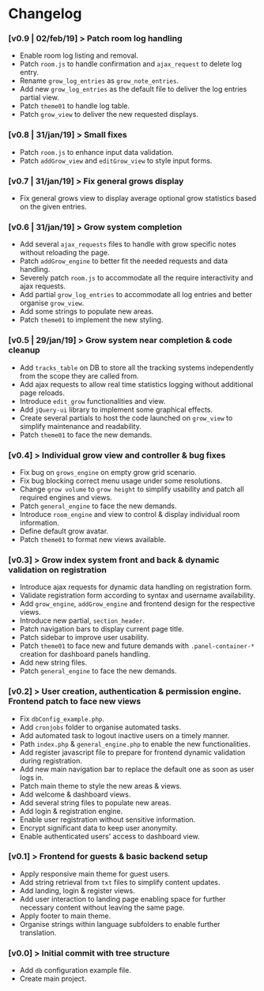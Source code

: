 # Changelog  

### [v0.9 | 02/feb/19] > Patch room log handling
- Enable room log listing and removal.
- Patch `room.js` to handle confirmation and `ajax_request` to delete log entry.
- Rename `grow_log_entries` as `grow_note_entries`.
- Add new `grow_log_entries` as the default file to deliver the log entries partial view.
- Patch `theme01` to handle log table.
- Patch `grow_view` to deliver the new requested displays.


### [v0.8 | 31/jan/19] > Small fixes

- Patch `room.js` to enhance input data validation.
- Patch `addGrow_view` and `editGrow_view` to style input forms.


### [v0.7 | 31/jan/19] > Fix general grows display

- Fix general grows view to display average optional grow statistics based on the given entries.

### [v0.6 | 31/jan/19] > Grow system completion

- Add several `ajax_requests` files to handle with grow specific notes without reloading the page.
- Patch `addGrow_engine` to better fit the needed requests and data handling.
- Severely patch `room.js` to accommodate all the require interactivity and ajax requests.
- Add partial `grow_log_entries` to accommodate all log entries and better organise `grow_view`.
- Add some strings to populate new areas.
- Patch `theme01` to implement the new styling.

### [v0.5 | 29/jan/19] > Grow system near completion & code cleanup

- Add `tracks_table` on DB to store all the tracking systems independently from the scope they are called from.
- Add ajax requests to allow real time statistics logging without additional page reloads.
- Introduce `edit_grow` functionalities and view.
- Add `jQuery-ui` library to implement some graphical effects.
- Create several partials to host the code launched on `grow_view` to simplify maintenance and readability.
- Patch `theme01` to face the new demands.

### [v0.4] > Individual grow view and controller & bug fixes

- Fix bug on `grows_engine` on empty grow grid scenario.
- Fix bug blocking correct menu usage under some resolutions.
- Change `grow volume` to `grow height` to simplify usability and patch all required engines and views.
- Patch `general_engine` to face the new demands.
- Introduce `room_engine` and view to control & display individual room information.
- Define default grow avatar.
- Patch `theme01` to format new views available.

### [v0.3] > Grow index system front and back & dynamic validation on registration

- Introduce ajax requests for dynamic data handling on registration form.
- Validate registration form according to syntax and username availability.
- Add `grow_engine`, `addGrow_engine` and frontend design for the respective views.
- Introduce new partial, `section_header`.
- Patch navigation bars to display current page title.
- Patch sidebar to improve user usability.
- Patch `theme01` to face new and future demands with `.panel-container-*` creation for dashboard panels handling.
- Add new string files.
- Patch `general_engine` to face the new demands.

### [v0.2] > User creation, authentication & permission engine. Frontend patch to face new views

- Fix `dbConfig_example.php`.
- Add `cronjobs` folder to organise automated tasks.
- Add automated task to logout inactive users on a timely manner.
- Path `index.php` & `general_engine.php` to enable the new functionalities.
- Add register javascript file to prepare for frontend dynamic validation during registration.
- Add new main navigation bar to replace the default one as soon as user logs in.
- Patch main theme to style the new areas & views.
- Add welcome & dashboard views.
- Add several string files to populate new areas.
- Add login & registration engine.
- Enable user registration without sensitive information.
- Encrypt significant data to keep user anonymity.
- Enable authenticated users' access to dashboard view.


### [v0.1] > Frontend for guests & basic backend setup  

- Apply responsive main theme for guest users.
- Add string retrieval from `txt` files to simplify content updates.
- Add landing, login & register views.
- Add user interaction to landing page enabling space for further necessary content without leaving the same page.
- Apply footer to main theme.
- Organise strings within language subfolders to enable further translation.


### [v0.0] > Initial commit with tree structure  

- Add `db` configuration example file.
- Create main project.
